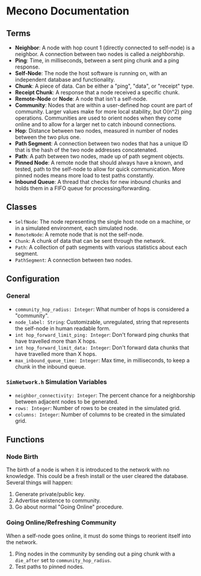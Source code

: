 # Mecono Documentation

## Terms
* **Neighbor**: A node with hop count 1 (directly connected to self-node) is a neighbor. A connection between two nodes is called a *neighborship*.
* **Ping**: Time, in milliseconds, between a sent ping chunk and a ping response.
* **Self-Node**: The node the host software is running on, with an independent database and functionality.
* **Chunk**: A piece of data. Can be either a "ping", "data", or "receipt" type.
* **Receipt Chunk**: A response that a node received a specific chunk.
* **Remote-Node** or **Node**: A node that isn't a self-node.
* **Community**: Nodes that are within a user-defined hop count are part of community. Larger values make for more local stability, but O(n^2) ping operations. Communities are used to orient nodes when they come online and to allow for a larger net to catch inbound connections.
* **Hop**: Distance between two nodes, measured in number of nodes between the two plus one.
* **Path Segment**: A connection between two nodes that has a unique ID that is the hash of the two node addresses concatenated.
* **Path**: A path between two nodes, made up of path segment objects.
* **Pinned Node**: A remote node that should always have a known, and tested, path to the self-node to allow for quick communication. More pinned nodes means more load to test paths constantly.
* **Inbound Queue**: A thread that checks for new inbound chunks and holds them in a FIFO queue for processing/forwarding.

## Classes
* `SelfNode`: The node representing the single host node on a machine, or in a simulated environment, each simulated node.
* `RemoteNode`: A remote node that is not the self-node.
* `Chunk`: A chunk of data that can be sent through the network.
* `Path`: A collection of path segments with various statistics about each segment.
* `PathSegment`: A connection between two nodes.

## Configuration
### General
* `community_hop_radius: Integer`: What number of hops is considered a "community".
* `node_label: String`: Customizable, unregulated, string that represents the self-node in human readable form.
* `int hop_forward_limit_ping: Integer`: Don't forward ping chunks that have travelled more than X hops.
* `int hop_forward_limit_data: Integer`: Don't forward data chunks that have travelled more than X hops.
* `max_inbound_queue_time: Integer`: Max time, in milliseconds, to keep a chunk in the inbound queue.

### `SimNetwork.h` Simulation Variables
* `neighbor_connectivity: Integer`: The percent chance for a neighborship between adjacent nodes to be generated.
* `rows: Integer`: Number of rows to be created in the simulated grid.
* `columns: Integer`: Number of columns to be created in the simulated grid.

## Functions
### Node Birth
The birth of a node is when it is introduced to the network with no knowledge. This could be a fresh install or the user cleared the database. Several things will happen:

1. Generate private/public key.
2. Advertise existence to community.
3. Go about normal "Going Online" procedure.

### Going Online/Refreshing Community
When a self-node goes online, it must do some things to reorient itself into the network.

1. Ping nodes in the community by sending out a ping chunk with a `die_after` set to `community_hop_radius`.
2. Test paths to pinned nodes.
